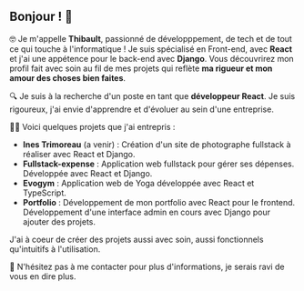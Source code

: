 ## Bonjour ! 👋

🤓 Je m'appelle **Thibault**, passionné de développpement, de tech et de tout ce qui touche à l'informatique ! Je suis spécialisé en Front-end, avec **React** et j'ai une appétence pour le back-end avec **Django**. Vous découvrirez mon profil fait avec soin au fil de mes projets qui reflète **ma rigueur et mon amour des choses bien faites**. 

🔍 Je suis à la recherche d'un poste en tant que **développeur React**. Je suis rigoureux, j'ai envie d'apprendre et d'évoluer au sein d'une entreprise.

👨‍💻 Voici quelques projets que j'ai entrepris : 
- **Ines Trimoreau** (a venir) : Création d'un site de photographe fullstack à réaliser avec React et Django.
- **Fullstack-expense** : Application web fullstack pour gérer ses dépenses. Développée avec React et Django.
- **Evogym** : Application web de Yoga développée avec React et TypeScript.
- **Portfolio** : Développement de mon portfolio avec React pour le frontend. Développement d'une interface admin en cours avec Django pour ajouter des projets.

J'ai à coeur de créer des projets aussi avec soin, aussi fonctionnels qu'intuitifs à l'utilisation. 

📩 N'hésitez pas à me contacter pour plus d'informations, je serais ravi de vous en dire plus.
